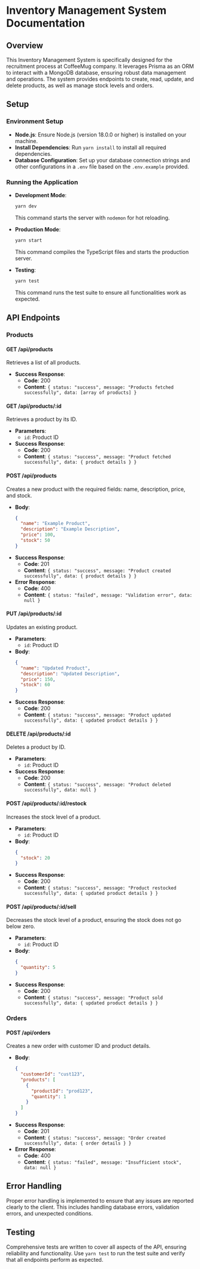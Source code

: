 # Inventory Management System Documentation

## Overview

This Inventory Management System is specifically designed for the recruitment process at CoffeeMug company. It leverages Prisma as an ORM to interact with a MongoDB database, ensuring robust data management and operations. The system provides endpoints to create, read, update, and delete products, as well as manage stock levels and orders.

## Setup

### Environment Setup

- **Node.js**: Ensure Node.js (version 18.0.0 or higher) is installed on your machine.
- **Install Dependencies**: Run `yarn install` to install all required dependencies.
- **Database Configuration**: Set up your database connection strings and other configurations in a `.env` file based on the `.env.example` provided.

### Running the Application

- **Development Mode**:

  ```bash
  yarn dev
  ```

  This command starts the server with `nodemon` for hot reloading.

- **Production Mode**:

  ```bash
  yarn start
  ```

  This command compiles the TypeScript files and starts the production server.

- **Testing**:
  ```bash
  yarn test
  ```
  This command runs the test suite to ensure all functionalities work as expected.

## API Endpoints

### Products

#### GET /api/products

Retrieves a list of all products.

- **Success Response**:
  - **Code**: 200
  - **Content**: `{ status: "success", message: "Products fetched successfully", data: [array of products] }`

#### GET /api/products/:id

Retrieves a product by its ID.

- **Parameters**:
  - `id`: Product ID
- **Success Response**:
  - **Code**: 200
  - **Content**: `{ status: "success", message: "Product fetched successfully", data: { product details } }`

#### POST /api/products

Creates a new product with the required fields: name, description, price, and stock.

- **Body**:
  ```json
  {
    "name": "Example Product",
    "description": "Example Description",
    "price": 100,
    "stock": 50
  }
  ```
- **Success Response**:
  - **Code**: 201
  - **Content**: `{ status: "success", message: "Product created successfully", data: { product details } }`
- **Error Response**:
  - **Code**: 400
  - **Content**: `{ status: "failed", message: "Validation error", data: null }`

#### PUT /api/products/:id

Updates an existing product.

- **Parameters**:
  - `id`: Product ID
- **Body**:
  ```json
  {
    "name": "Updated Product",
    "description": "Updated Description",
    "price": 150,
    "stock": 60
  }
  ```
- **Success Response**:
  - **Code**: 200
  - **Content**: `{ status: "success", message: "Product updated successfully", data: { updated product details } }`

#### DELETE /api/products/:id

Deletes a product by ID.

- **Parameters**:
  - `id`: Product ID
- **Success Response**:
  - **Code**: 200
  - **Content**: `{ status: "success", message: "Product deleted successfully", data: null }`

#### POST /api/products/:id/restock

Increases the stock level of a product.

- **Parameters**:
  - `id`: Product ID
- **Body**:
  ```json
  {
    "stock": 20
  }
  ```
- **Success Response**:
  - **Code**: 200
  - **Content**: `{ status: "success", message: "Product restocked successfully", data: { updated product details } }`

#### POST /api/products/:id/sell

Decreases the stock level of a product, ensuring the stock does not go below zero.

- **Parameters**:
  - `id`: Product ID
- **Body**:
  ```json
  {
    "quantity": 5
  }
  ```
- **Success Response**:
  - **Code**: 200
  - **Content**: `{ status: "success", message: "Product sold successfully", data: { updated product details } }`

### Orders

#### POST /api/orders

Creates a new order with customer ID and product details.

- **Body**:
  ```json
  {
    "customerId": "cust123",
    "products": [
      {
        "productId": "prod123",
        "quantity": 1
      }
    ]
  }
  ```
- **Success Response**:
  - **Code**: 201
  - **Content**: `{ status: "success", message: "Order created successfully", data: { order details } }`
- **Error Response**:
  - **Code**: 400
  - **Content**: `{ status: "failed", message: "Insufficient stock", data: null }`

## Error Handling

Proper error handling is implemented to ensure that any issues are reported clearly to the client. This includes handling database errors, validation errors, and unexpected conditions.

## Testing

Comprehensive tests are written to cover all aspects of the API, ensuring reliability and functionality. Use `yarn test` to run the test suite and verify that all endpoints perform as expected.
